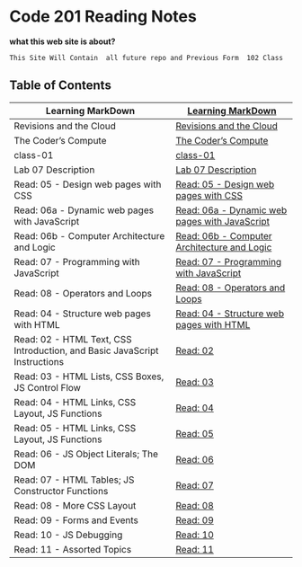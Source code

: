 # Code 201 Reading Notes

**what this web site is about?**
```
This Site Will Contain  all future repo and Previous Form  102 Class

```


## Table of Contents

| Learning MarkDown       | [Learning MarkDown ](https://aghyadalbalkhi-asac.github.io/Reading-Notes/Learning%20Markdown)                            |
|-------------------------|----------------------------------------------------------------------------------------------------|
| Revisions and the Cloud | [Revisions and the Cloud ](https://aghyadalbalkhi-asac.github.io/Reading-Notes/Read:%2003%20-%20Revisions%20and%20the%20Cloud)|
| The Coder’s Compute     | [The Coder’s Compute ](https://aghyadalbalkhi-asac.github.io/Reading-Notes/The%20Coder's%20Compute)                     |
| class-01     | [class-01 ](https://aghyadalbalkhi-asac.github.io/Reading-Notes/class-01)                     |
| Lab 07 Description     | [Lab 07 Description ](https://aghyadalbalkhi-asac.github.io/Reading-Notes/Lab%2007%20Description)                     |
| Read: 05 - Design web pages with CSS     | [Read: 05 - Design web pages with CSS  ](https://aghyadalbalkhi-asac.github.io/Reading-Notes/Read:%2005%20-%20Design%20web%20pages%20with%20CSS)                     |
| Read: 06a - Dynamic web pages with JavaScript     | [Read: 06a - Dynamic web pages with JavaScript ](https://aghyadalbalkhi-asac.github.io/Reading-Notes/Read:%2006a%20-%20Dynamic%20web%20pages%20with%20JavaScript)                     |
| Read: 06b - Computer Architecture and Logic | [Read: 06b - Computer Architecture and Logic ](https://aghyadalbalkhi-asac.github.io/Reading-Notes/Read:%2006b%20-%20Computer%20Architecture%20and%20Logic)                     |
| Read: 07 - Programming with JavaScript | [Read: 07 - Programming with JavaScript ](https://aghyadalbalkhi-asac.github.io/Reading-Notes/Read:%2007%20-%20Programming%20with%20JavaScript)                     |
| Read: 08 - Operators and Loops | [Read: 08 - Operators and Loops ](https://aghyadalbalkhi-asac.github.io/Reading-Notes/Read:%2008%20-%20Operators%20and%20Loops)                     |
| Read: 04 - Structure web pages with HTML| [Read: 04 - Structure web pages with HTML](https://aghyadalbalkhi-asac.github.io/Reading-Notes/read-04)                     |
| Read: 02 - HTML Text, CSS Introduction, and Basic JavaScript Instructions| [Read: 02](https://aghyadalbalkhi-asac.github.io/201-Course/class-02)                     |
| Read: 03 - HTML Lists, CSS Boxes, JS Control Flow| [Read: 03](https://aghyadalbalkhi-asac.github.io/201-Course/Read-03)                     |
| Read: 04 - HTML Links, CSS Layout, JS Functions| [Read: 04](https://aghyadalbalkhi-asac.github.io/201-Course/Read-04)                     |
| Read: 05 - HTML Links, CSS Layout, JS Functions| [Read: 05](https://aghyadalbalkhi-asac.github.io/201-Course/Read-05)                     |
| Read: 06 - JS Object Literals; The DOM| [Read: 06](https://aghyadalbalkhi-asac.github.io/201-Course/Read-06)   
| Read: 07 - HTML Tables; JS Constructor Functions| [Read: 07](https://aghyadalbalkhi-asac.github.io/201-Course/Read-07)       
| Read: 08 - More CSS Layout| [Read: 08](https://aghyadalbalkhi-asac.github.io/201-Course/Read-08)       
| Read: 09 - Forms and Events| [Read: 09](https://aghyadalbalkhi-asac.github.io/201-Course/Read-09)
| Read: 10 - JS Debugging| [Read: 10](https://aghyadalbalkhi-asac.github.io/201-Course/Read-10)
| Read: 11 - Assorted Topics| [Read: 11](https://aghyadalbalkhi-asac.github.io/201-Course/Read-11)
